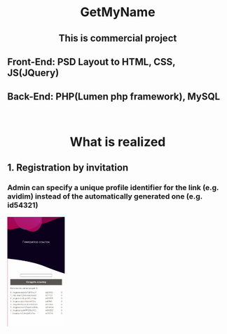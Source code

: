 <h1 align=center>GetMyName</h1>

<h2 align=center>This is commercial project</h2>
<h2 align=left>Front-End: PSD Layout to HTML, CSS, JS(JQuery)</h2>
<h2 align=left>Back-End: PHP(Lumen php framework), MySQL</h2>

<br />

<h1 align=center>What is realized</h1>
<h2 align=left>1. Registration by invitation</h2>
  <h3>Admin can specify a unique profile identifier for the link (e.g. avidim) instead of the automatically generated one (e.g. id54321)</h3>
  <img src="linkgen.png" height="250" />
  

